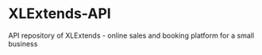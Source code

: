 # XLExtends-API
API repository of XLExtends - online sales and booking platform for a small business
